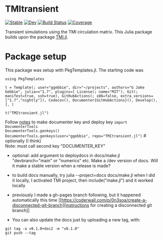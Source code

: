 # TMItransient

[![Stable](https://img.shields.io/badge/docs-stable-blue.svg)](https://ggebbie.github.io/TMItransient.jl/stable)
[![Dev](https://img.shields.io/badge/docs-dev-blue.svg)](https://ggebbie.github.io/TMItransient.jl/dev)
[![Build Status](https://github.com/ggebbie/TMItransient.jl/actions/workflows/CI.yml/badge.svg?branch=main)](https://github.com/ggebbie/TMItransient.jl/actions/workflows/CI.yml?query=branch%3Amain)
[![Coverage](https://codecov.io/gh/ggebbie/TMItransient.jl/branch/main/graph/badge.svg)](https://codecov.io/gh/ggebbie/TMItransient.jl)

Transient simulations using the TMI circulation matrix. This Julia package builds upon 
the package [TMI.jl](https://github.com/ggebbie/TMI.jl).

# Package setup

This package was setup with PkgTemplates.jl. The starting code was

```
using PkgTemplates

t = Template(; user="ggebbie", dir="~/projects", authors="G Jake Gebbie", julia=v"1.7", plugins=[ License(; name="MIT"), Git(; manifest=true, ssh=true), GitHubActions(; x86=false, extra_versions=["1.7","nightly"]), Codecov(), Documenter{GitHubActions}(), Develop(), ], )

t("TMItransient.jl")
```

Follow [notes](https://m3g.github.io/JuliaNotes.jl/stable/publish_docs/) to make documenter key and deploy key 
`import DocumenterTools`\
`DocumenterTools.genkeys()`\
`DocumenterTools.genkeys(user="ggebbie", repo="TMItransient.jl")` # optionally (I think)\
Note: must call second key "DOCUMENTER_KEY"

- optional: add argument to deploydocs in docs/make.jl "devbranch="main" or "numerics" etc. Make a /dev version of docs. Will it make a stable version when a release is made?

- to build docs manually, try julia --project=docs docs/make.jl when I did it locally, I activated TMI project, then include("make.jl") and it worked locally

- previously I made a gh-pages branch following, but it happened automatically this time [[https://coderwall.com/p/0n3soa/create-a-disconnected-git-branch][instructions for creating a disconnected git branch]]

- You can also update the docs just by uploading a new tag, with:

`git tag -a v0.1.0+doc2 -m "v0.1.0"`\
`git push --tag`
